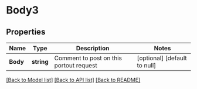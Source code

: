 # Body3

## Properties
Name | Type | Description | Notes
------------ | ------------- | ------------- | -------------
**Body** | **string** | Comment to post on this portout request | [optional] [default to null]

[[Back to Model list]](../README.md#documentation-for-models) [[Back to API list]](../README.md#documentation-for-api-endpoints) [[Back to README]](../README.md)

